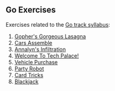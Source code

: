 Go Exercises
---------------------

Exercises related to the [Go track syllabus](https://exercism.org/tracks/go/concepts):

1. [Gopher's Gorgeous Lasagna](https://go.dev/play/p/GFltsNw-CCX)
2. [Cars Assemble](https://go.dev/play/p/ow9Zj0pJzOv)
3. [Annalyn's Infiltration](https://go.dev/play/p/-mwt-KnkflW)
4. [Welcome To Tech Palace!](https://go.dev/play/p/je1_-yVqC7j)
5. [Vehicle Purchase](https://go.dev/play/p/p-XH1c2BEkF)
6. [Party Robot](https://go.dev/play/p/vmiv5oWOYoz)
7. [Card Tricks](https://go.dev/play/p/OPclwQ_6ThN)
8. [Blackjack](https://go.dev/play/p/Hnmd7X8O6rb)
